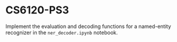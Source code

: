 # CS6120-PS3

Implement the evaluation and decoding functions for a named-entity recognizer in the `ner_decoder.ipynb` notebook.
